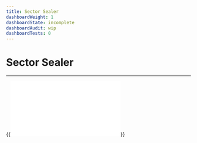```yaml
---
title: Sector Sealer
dashboardWeight: 1
dashboardState: incomplete
dashboardAudit: wip
dashboardTests: 0
---
```


# Sector Sealer
---

{{<embed src="sealer.id"  lang="go" >}}

